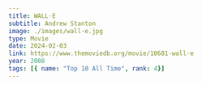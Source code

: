 ```yaml
---
title: WALL·E
subtitle: Andrew Stanton
image: ./images/wall-e.jpg
type: Movie
date: 2024-02-03
link: https://www.themoviedb.org/movie/10681-wall-e
year: 2008
tags: [{ name: "Top 10 All Time", rank: 4}]
---
```

